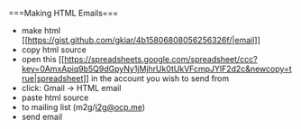 ===Making HTML Emails===

  - make html [[https://gist.github.com/gkiar/4b15806808056256326f/|email]]
  - copy html source
  - open this [[https://spreadsheets.google.com/spreadsheet/ccc?key=0AmxApiq9b5Q9dGpyNy1jMjhrUk0tUkVFcmpJYlF2d2c&newcopy=true|spreadsheet]] in the account you wish to send from
  - click: Gmail -> HTML email
  - paste html source
  - to mailing list (m2g/i2g@ocp.me)
  - send email
